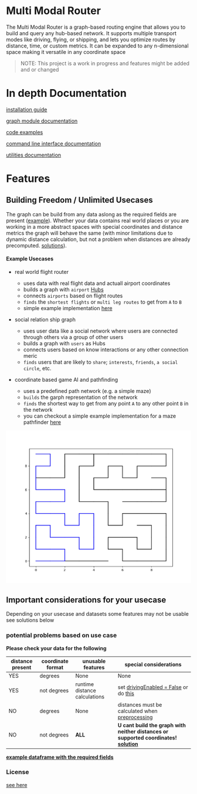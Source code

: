 # Multi Modal Router

The Multi Modal Router is a graph-based routing engine that allows you to build and query any hub-based network. It supports multiple transport modes like driving, flying, or shipping, and lets you optimize routes by distance, time, or custom metrics. It can be expanded to any n-dimensional space making it versatile in any coordinate space

> NOTE: This project is a work in progress and features might be added and or changed

# In depth Documentation

[installation guide](./docs/installation.md)

[graph module documentation](./docs/graph.md)

[code examples](./docs/examples/demo.py)

[command line interface documentation](./docs/cli.md)

[utilities documentation](./docs/utils.md)


# Features

## Building Freedom / Unlimited Usecases

The graph can be build from any data aslong as the required fields are present ([example](./docs/examples/demoData.csv)). Whether your data contains real world places or you are working in a more abstract spaces with special coordinates and distance metrics the graph will behave the same (with minor limitations due to dynamic distance calculation, but not a problem when distances are already precomputed. [solutions](./docs/graph.md#advanced-options)).

#### Example Usecases

- real world flight router
    - uses data with real flight data and actuall airport coordinates
    - builds a graph with `airport` [Hubs](./docs/graph.md#hub)
    - connects `airports` based on flight routes
    - `finds` the `shortest flights` or `multi leg routes` to get from `A` to `B`
    - simple example implementation [here](./docs/examples/flightRouter/main.py)

- social relation ship graph
    - uses user data like a social network where users are connected through others via a group of other users
    - builds a graph with `users` as Hubs
    - connects users based on know interactions or any other connection meric
    - `finds` users that are likely to `share`; `interests`, `friends`, `a social circle`, etc.

- coordinate based game AI and pathfinding
    - uses a predefined path network (e.g. a simple maze)
    - `builds` the garph representation of the network
    - `finds` the shortest way to get from any point `A` to any other point `B` in the network
    - you can checkout a simple example implementation for a maze pathfinder [here](./docs/examples/mazePathfinder/main.py)

![example from the maze solver](./docs/solvedMaze1.png)

## Important considerations for your usecase

Depending on your usecase and datasets some features may not be usable see solutions below

### potential problems based on use case

**Please check your data for the following**

| distance present | coordinate format | unusable features | special considerations |
|------------------|-------------------|-------------------|------------------------|
|      YES         |      degrees      |      None         |        None|
|      YES|not degrees| runtime distance calculations| set [drivingEnabled = False](./docs/graph.md#args) or do [this](./docs/graph.md#swap-distance-method)|
| NO | degrees | None | distances must be calculated when [preprocessing](./src/multimodalrouter/utils/preprocessor.py) |
| NO | not degrees | **ALL** | **U cant build the graph with neither distances or supported coordinates!** [**solution**](./docs/graph.md#swap-distance-method)

[**example dataframe with the required fields**](./docs/examples/demoData.csv)

### License

[see here](./LICENSE.md)


